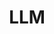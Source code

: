 ---
layout: tag-list
type: tag
title: LLM
slug: llm
category: devlog
sidebar: true
order: 1
description: >
    LLM을 활용한 뉴스 감정 분석 모듈 개발 일지
sitemap: false
---